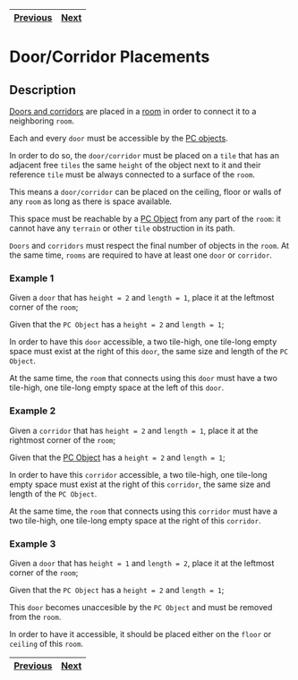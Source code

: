 | [Previous](terrain.md) | [Next](items.md) |
| ---------------------- | ---------------- |

# Door/Corridor Placements

## Description

[Doors and corridors](../definitions/object_definition.md#door-objects) are placed in a [room](../definitions/room_definition.md#what-is-a-room) in order to connect it to a neighboring `room`.

Each and every `door` must be accessible by the [PC objects](../definitions/object_definition.md#pc-objects).

In order to do so, the `door/corridor` must be placed on a `tile` that has an adjacent free `tiles` the same `height` of the object next to it and their reference `tile` must be always connected to a surface of the `room`.

This means a `door/corridor` can be placed on the ceiling, floor or walls of any `room` as long as there is space available.

This space must be reachable by a [PC Object](../definitions/object_type_definition.md#pc-objects) from any part of the `room`: it cannot have any `terrain` or other `tile` obstruction in its path.

`Doors` and `corridors` must respect the final number of objects in the `room`. At the same time, `rooms` are required to have at least one `door` or `corridor`.

### Example 1

Given a `door` that has `height = 2` and `length = 1`, place it at the leftmost corner of the `room`;

Given that the `PC Object` has a `height = 2` and `length = 1`;

In order to have this `door` accessible, a two tile-high, one tile-long empty space must exist at the right of this `door`, the same size and length of the `PC Object`.

At the same time, the `room` that connects using this `door` must have a two tile-high, one tile-long empty space at the left of this `door`.

### Example 2

Given a `corridor` that has `height = 2` and `length = 1`, place it at the rightmost corner of the `room`;

Given that the [PC Object](../definitions/object_type_definition.md#pc-objects) has a `height = 2` and `length = 1`;

In order to have this `corridor` accessible, a two tile-high, one tile-long empty space must exist at the right of this `corridor`, the same size and length of the `PC Object`.

At the same time, the `room` that connects using this `corridor` must have a two tile-high, one tile-long empty space at the right of this `corridor`.

### Example 3

Given a `door` that has `height = 1` and `length = 2`, place it at the leftmost corner of the `room`;

Given that the `PC Object` has a `height = 2` and `length = 1`;

This `door` becomes unaccesible by the `PC Object` and must be removed from the `room`.

In order to have it accessible, it should be placed either on the `floor` or `ceiling` of this `room`.

| [Previous](terrain.md) | [Next](items.md) |
| ---------------------- | ---------------- |
